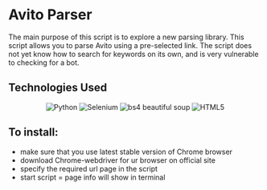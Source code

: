 # Avito Parser
The main purpose of this script is to explore a new parsing library.
This script allows you to parse Avito using a pre-selected link. 
The script does not yet know how to search for keywords on its own, and is very vulnerable to checking for a bot.

## Technologies Used

<p align='center'>
<img src="https://img.shields.io/badge/Python-%233776AB?style=for-the-badge&logo=python&logoColor=white&labelColor=%233776AB&color=%23070707" alt="Python">
<img src="https://img.shields.io/badge/Selenium-black?style=for-the-badge&logo=selenium&logoColor=white&logoSize=auto&labelColor=%2343B02A&color=%23070707" alt="Selenium" >
<img src="https://img.shields.io/badge/BeautifulSoup-black?style=for-the-badge&logoColor=white&label=BS4&labelColor=%2300B5E2&color=%23070707" alt="bs4 beautiful soup">
<img src="https://img.shields.io/badge/HTML-%23E34F26?style=for-the-badge&logo=html5&logoColor=white&labelColor=%23E34F26&color=%23070707" alt="HTML5">
</p>

## To install:
+ make sure that you use latest stable version of Chrome browser
+ download Chrome-webdriver for ur browser on official site
+ specify the required url page in the script
+ start script
= page info will show in terminal
